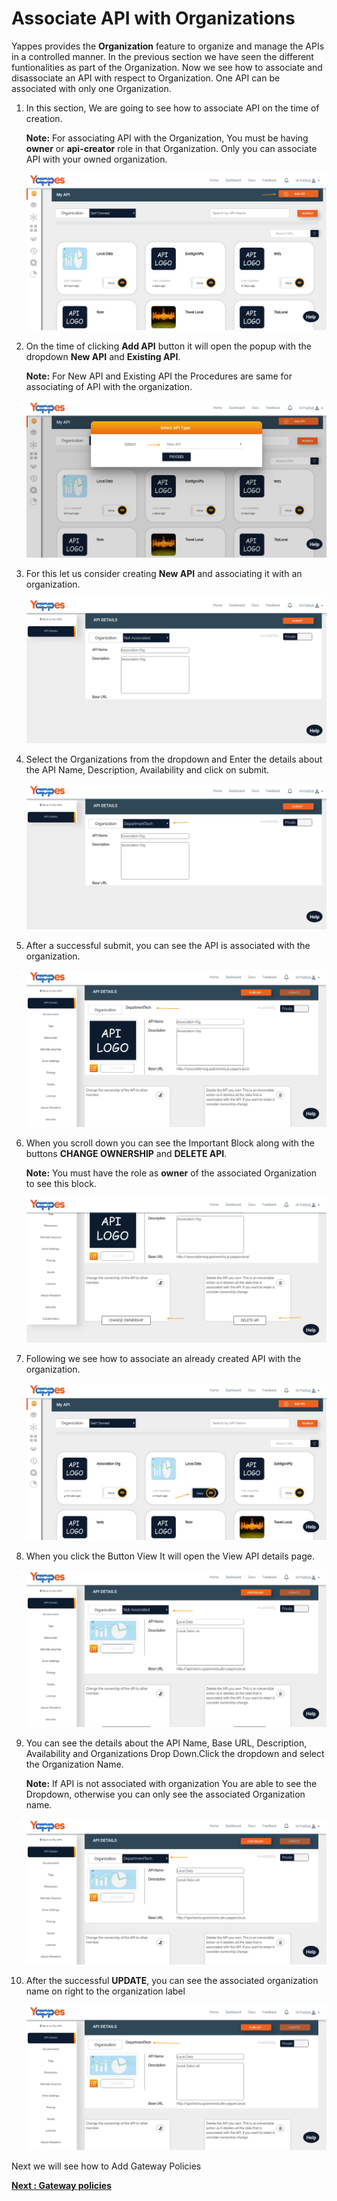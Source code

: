 Associate API with Organizations
================================

Yappes provides the **Organization** feature to organize and manage the
APIs in a controlled manner. In the previous section we have seen the
different funtionalities as part of the Organization. Now we see how to
associate and disassociate an API with respect to Organization. One API
can be associated with only one Organization.

1.  In this section, We are going to see how to associate API on the
    time of creation.    

    **Note:** For associating API with the Organization, You must be
    having **owner** or **api-creator** role in that Organization. Only you
    can associate API with your owned organization.

    ![](images/dashboard/associate/associate_new_01.png)

2.  On the time of clicking **Add API** button it will open the popup with
    the dropdown **New API** and **Existing API**.    


    **Note:** For New API and Existing API the Procedures are same for
    associating of API with the organization.

    ![](images/dashboard/associate/associate_new_02.png)

3.  For this let us consider creating **New API** and associating it with
    an organization.

    ![](images/dashboard/associate/associate_new_03.png)

4.  Select the Organizations from the dropdown and Enter the details
    about the API Name, Description, Availability and click on submit.

    ![](images/dashboard/associate/associate_new_04.png)

5.  After a successful submit, you can see the API is associated with
    the organization.

    ![](images/dashboard/associate/associate_new_05.png)

6.  When you scroll down you can see the Important Block along with the
    buttons **CHANGE OWNERSHIP** and **DELETE API**.   
    

    **Note:** You must have the role as **owner** of the associated
    Organization to see this block.

    ![](images/dashboard/associate/associate_new_06.png)

7.  Following we see how to associate an already created API with the
    organization.

    ![](images/dashboard/associate/associate_existing_01.png)

8.  When you click the Button View It will open the View API details
    page.

    ![](images/dashboard/associate/associate_existing_02.png)

9.  You can see the details about the API Name, Base URL, Description,
    Availability and Organizations Drop Down.Click the dropdown and
    select the Organization Name.
    

    **Note:** If API is not associated with organization You are able to
    see the Dropdown, otherwise you can only see the associated
    Organization name.

    ![](images/dashboard/associate/associate_existing_03.png)

10. After the successful **UPDATE**, you can see the associated organization
    name on right to the organization label

    ![](images/dashboard/associate/associate_existing_04.png)

Next we will see how to Add Gateway Policies 

[**Next : Gateway
policies**](gateway_policy.md)